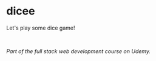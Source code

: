 # dicee
Let's play some dice game!

<br>

<i>Part of the full stack web development course on Udemy.</i>
